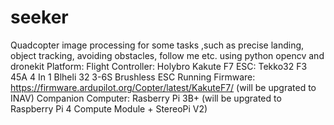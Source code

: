# seeker
Quadcopter image processing for some tasks ,such as precise landing, object tracking, avoiding obstacles, follow me etc.
using python opencv and dronekit
Platform:
Flight Controller: Holybro Kakute F7
ESC: Tekko32 F3 45A 4 In 1 Blheli 32 3-6S Brushless ESC 
Running Firmware: https://firmware.ardupilot.org/Copter/latest/KakuteF7/ (will be upgrated to INAV)
Companion Computer: Rasberry Pi 3B+ (will be upgrated to Raspberry Pi 4 Compute Module + StereoPi V2)






